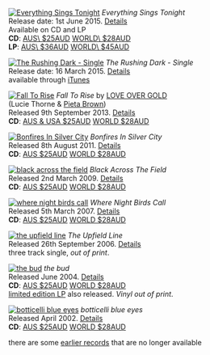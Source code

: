 [![Everything Sings Tonight][9.1]][9.2]
*Everything Sings Tonight*  
Release date: 1st June 2015. [Details][9.2]  
Available on CD and LP  
**CD**:
<a class="purchase" href="https://www.paypal.com/cgi-bin/webscr?cmd=_s-xclick&hosted_button_id=H9G7WHRG5LDPA">AUS\ $25AUD</a>
<a class="purchase" href="https://www.paypal.com/cgi-bin/webscr?cmd=_s-xclick&hosted_button_id=ZEYKQFY7C744N">WORLD\ $28AUD</a> \
**LP**:
<a class="purchase" href="https://www.paypal.com/cgi-bin/webscr?cmd=_s-xclick&hosted_button_id=R77D3AGG9J7P4">AUS\ $36AUD</a>
<a class="purchase" href="https://www.paypal.com/cgi-bin/webscr?cmd=_s-xclick&hosted_button_id=ADRQRFUUCDJCE">WORLD\ $45AUD</a>

  [9.1]: rgen/cover/r-80/everything-sings.jpg
  [9.2]: ?p=albums/everything-sings-tonight

[![The Rushing Dark - Single][10.1]][10.2]
*The Rushing Dark - Single*  
Release date: 16 March 2015.  [Details][10.2]  
available through [iTunes][10.3]

  [10.1]: rgen/cover/r-80/the-rushing-dark.jpg
  [10.2]: ?p=albums/the-rushing-dark
  [10.3]: https://itunes.apple.com/au/album/rushing-dark-single-rushing/id976471411 


[![Fall To Rise][8.1]][8.2]
*Fall To Rise* by [LOVE OVER GOLD](http://love-over-gold.com)  
(Lucie Thorne & [Pieta Brown](http://pietabrown.com))  
Released 9th September 2013. [Details][8.2]  
**CD**: <a class="purchase" href="https://www.paypal.com/cgi-bin/webscr?cmd=_s-xclick&hosted_button_id=RC8JZQ9B8W5ME">AUS & USA $25AUD</a> <a class="purchase" href="https://www.paypal.com/cgi-bin/webscr?cmd=_s-xclick&hosted_button_id=5UJDWPZY3NK94">WORLD $28AUD</a>

  [8.1]: rgen/cover/r-80/fall-to-rise.jpg
  [8.2]: ?p=albums/fall-to-rise

[![Bonfires In Silver City][7.1]][7.2]
*Bonfires In Silver City*  
Released 8th August 2011. [Details][7.2]  
**CD**: <a class="purchase" href="https://www.paypal.com/cgi-bin/webscr?cmd=_s-xclick&hosted_button_id=6XBR57QDRS9MA">AUS $25AUD</a> <a class="purchase" href="https://www.paypal.com/cgi-bin/webscr?cmd=_s-xclick&hosted_button_id=5K3HNC7NCW49L">WORLD $28AUD</a>

  [7.1]: rgen/cover/r-80/bonfires-in-silver-city.jpg
  [7.2]: ?p=albums/bonfires-in-silver-city

[![black across the field][6.1]][6.2]
*Black Across The Field*  
Released 2nd March 2009. [Details][6.2]  
**CD**: <a class="purchase" href="https://www.paypal.com/cgi-bin/webscr?cmd=_s-xclick&hosted_button_id=BQ48Q67F7BJVY">AUS $25AUD</a> <a class="purchase" href="https://www.paypal.com/cgi-bin/webscr?cmd=_s-xclick&hosted_button_id=F75K6NDBMFD6C">WORLD $28AUD</a>

  [6.1]: rgen/cover/r-80/black-across-the-field.jpg
  [6.2]: ?p=albums/black-across-the-field

[![where night birds call][5.1]][5.2]
*Where Night Birds Call*  
Released 5th March 2007. [Details][5.2]  
**CD**: <a class="purchase" href="https://www.paypal.com/cgi-bin/webscr?cmd=_s-xclick&hosted_button_id=FJSQG7ANKLKYS">AUS $25AUD</a> <a class="purchase" href="https://www.paypal.com/cgi-bin/webscr?cmd=_s-xclick&hosted_button_id=47WAUMKHTPLDJ">WORLD $28AUD</a>

  [5.1]: rgen/cover/r-80/where-night-birds-call.jpg
  [5.2]: ?p=albums/where-night-birds-call

[![the upfield line][4.1]][4.2]
*The Upfield Line*  
Released 26th September 2006. [Details][4.2]  
three track single, *out of print*.

  [4.1]: rgen/cover/r-80/the-upfield-line.jpg
  [4.2]: ?p=albums/the-upfield-line

[![the bud][3.1]][3.2]
*the bud*  
Released June 2004. [Details][3.2]  
**CD**: <a class="purchase" href="https://www.paypal.com/cgi-bin/webscr?cmd=_s-xclick&hosted_button_id=V9G3J7CTWC8YA">AUS $25AUD</a> <a class="purchase" href="https://www.paypal.com/cgi-bin/webscr?cmd=_s-xclick&hosted_button_id=75VMCCAP3ZX3S">WORLD $28AUD</a>  
[limited edition LP][3.3] also released. *Vinyl out of print*.

  [3.1]: rgen/cover/r-80/the-bud.jpg
  [3.2]: ?p=albums/the-bud
  [3.3]: ?p=albums/the-bud-vinyl

[![botticelli blue eyes][2.1]][2.2]
*botticelli blue eyes*  
Released April 2002. [Details][2.2]  
**CD**: <a class="purchase" href="https://www.paypal.com/cgi-bin/webscr?cmd=_s-xclick&hosted_button_id=M2RSJSQB6GJG2">AUS $25AUD</a> <a class="purchase" href="https://www.paypal.com/cgi-bin/webscr?cmd=_s-xclick&hosted_button_id=2VFSGZ339MKA2">WORLD $28AUD</a>

  [2.1]: rgen/cover/r-80/botticelli-blue-eyes.jpg
  [2.2]: ?p=albums/botticelli-blue-eyes

there are some [earlier records][1.1] that are no longer available

  [1.1]: ?p=albums/unavailable
